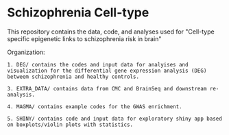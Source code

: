 # Schizophrenia Cell-type

This repository contains the data, code, and analyses used for "Cell-type specific epigenetic links to schizophrenia risk in brain"

Organization:

    1. DEG/ contains the codes and input data for analyises and visualization for the differential gene expression analysis (DEG) betweem schizophrenia and healthy controls.

    3. EXTRA_DATA/ contains data from CMC and BrainSeq and downstream re-analysis.

    4. MAGMA/ contains example codes for the GWAS enrichment.

    5. SHINY/ contains code and input data for exploratory shiny app based on boxplots/violin plots with statistics. 
